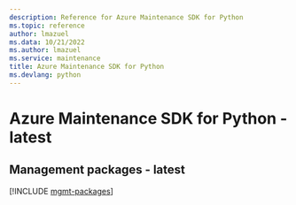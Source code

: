 ```yaml
---
description: Reference for Azure Maintenance SDK for Python
ms.topic: reference
author: lmazuel
ms.data: 10/21/2022
ms.author: lmazuel
ms.service: maintenance
title: Azure Maintenance SDK for Python
ms.devlang: python
---
```

# Azure Maintenance SDK for Python - latest

## Management packages - latest
[!INCLUDE [mgmt-packages](maintenance-mgmt-index.md)]